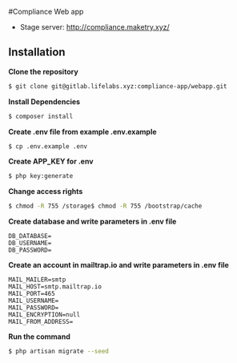#Compliance Web app  
  
* Stage server: http://compliance.maketry.xyz/
  
## Installation   

**Clone the repository**   
```bash
$ git clone git@gitlab.lifelabs.xyz:compliance-app/webapp.git
```  
  
**Install Dependencies**  
 ```bash
 $ composer install
 ```  
 
  **Create .env file from example .env.example**  
 ```bash
 $ cp .env.example .env
 ```

**Create APP_KEY for .env**  
 ```bash
 $ php key:generate
 ``` 

**Change access rights**  

```bash
$ chmod -R 755 /storage$ chmod -R 755 /bootstrap/cache
```

**Create database and write parameters in .env file**  

    DB_DATABASE=  
    DB_USERNAME=  
    DB_PASSWORD=  

**Create an account in mailtrap.io and write parameters in .env file**

    MAIL_MAILER=smtp
    MAIL_HOST=smtp.mailtrap.io
    MAIL_PORT=465
    MAIL_USERNAME=
    MAIL_PASSWORD=
    MAIL_ENCRYPTION=null
    MAIL_FROM_ADDRESS=
    
    
**Run the command**  
```bash
$ php artisan migrate --seed
```   
 
